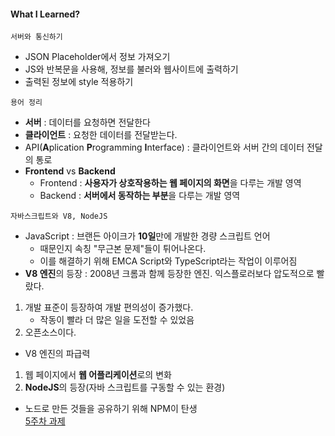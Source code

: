 #### What I Learned?
```
서버와 통신하기
```
- JSON Placeholder에서 정보 가져오기
- JS와 반복문을 사용해, 정보를 불러와 웹사이트에 출력하기
- 출력된 정보에 style 적용하기  

```
용어 정리
```
- **서버** : 데이터를 요청하면 전달한다
- **클라이언트** : 요청한 데이터를 전달받는다.
- API(**A**plication **P**rogramming **I**nterface) : 클라이언트와 서버 간의 데이터 전달의 통로
- **Frontend** vs **Backend**
    - Frontend : **사용자가 상호작용하는 웹 페이지의 화면**을 다루는 개발 영역
    - Backend : **서버에서 동작하는 부분**을 다루는 개발 영역

```
자바스크립트와 V8, NodeJS
```
- JavaScript : 브랜든 아이크가 **10일**만에 개발한 경량 스크립트 언어
    - 때문인지 속칭 "무근본 문제"들이 튀어나온다.
    - 이를 해결하기 위해 EMCA Script와 TypeScript라는 작업이 이루어짐
- **V8 엔진**의 등장 : 2008년 크롬과 함께 등장한 엔진. 익스플로러보다 압도적으로 빨랐다.
1. 개발 표준이 등장하여 개발 편의성이 증가했다.
    - 작동이 빨라 더 많은 일을 도전할 수 있었음
2. 오픈소스이다.
- V8 엔진의 파급력
1. 웹 페이지에서 **웹 어플리케이션**로의 변화
2. **NodeJS**의 등장(자바 스크립트를 구동할 수 있는 환경)
- 노드로 만든 것들을 공유하기 위해 NPM이 탄생    
[5주차 과제](https://mellifluous-haupia-6ee25b.netlify.app/)

